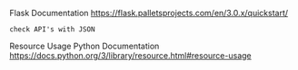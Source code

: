 Flask Documentation 
https://flask.palletsprojects.com/en/3.0.x/quickstart/

    check API's with JSON 

Resource Usage Python Documentation
https://docs.python.org/3/library/resource.html#resource-usage




